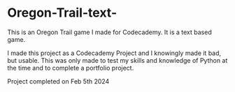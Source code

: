 # Oregon-Trail-text-
This is an Oregon Trail game I made for Codecademy. It is a text based game.

I made this project as a Codecademy Project and I knowingly made it bad, but usable. This was only made to test my skills and knowledge of Python at the time and to complete a portfolio project.

Project completed on Feb 5th 2024
